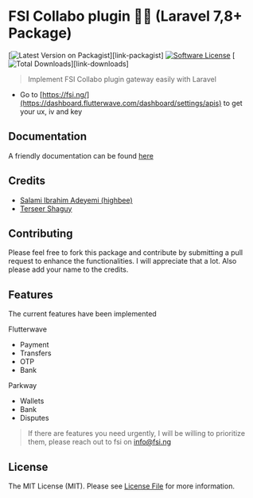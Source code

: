# FSI Collabo plugin 🦄🦄 (Laravel 7,8+ Package)

[![Latest Version on Packagist][ico-version]][link-packagist]
[![Software License][ico-license]](LICENSE.md)
[![Total Downloads][ico-downloads]][link-downloads]


> Implement FSI Collabo plugin gateway easily with Laravel

- Go to [https://fsi.ng/](https://dashboard.flutterwave.com/dashboard/settings/apis) to get your ux, iv and key


## Documentation

 A friendly documentation can be found [here](_docs/1.Installation-and-Setup.md)


## Credits

- [Salami Ibrahim Adeyemi (highbee)][link-author]
- [Terseer Shaguy][link-contributor]

## Contributing
Please feel free to fork this package and contribute by submitting a pull request to enhance the functionalities. I will appreciate that a lot. Also please add your name to the credits.


## Features

The current features have been implemented

Flutterwave

- Payment
- Transfers
- OTP
- Bank

Parkway

- Wallets
- Bank
- Disputes




> If there are features you need urgently, I will be willing to prioritize them, please reach out to fsi on info@fsi.ng
## License

The MIT License (MIT). Please see [License File](LICENSE.md) for more information.

[ico-version]: https://img.shields.io/packagist/v/kingflamez/laravelrave.svg?style=flat-square
[ico-license]: https://img.shields.io/badge/license-MIT-brightgreen.svg?style=flat-square
<!-- [ico-travis]: https://travis-ci.org/toondaey/laravelrave.svg?branch=master -->
<!-- [ico-scrutinizer]: https://img.shields.io/scrutinizer/coverage/g/kingflamez/laravelrave.svg?style=flat-square -->
<!-- [ico-code-quality]: https://scrutinizer-ci.com/g/toondaey/laravelrave/badges/quality-score.png?b=master -->
<!-- [ico-code-intelligence]: https://scrutinizer-ci.com/g/toondaey/laravelrave/badges/code-intelligence.svg?b=master -->
<!-- [ico-coverage]: https://scrutinizer-ci.com/g/toondaey/laravelrave/badges/coverage.png?b=master -->
[ico-downloads]: https://img.shields.io/packagist/dt/kingflamez/laravelrave.svg?style=flat-square

<!-- [link-packagist]: https://packagist.org/packages/kingflamez/laravelrave -->
<!-- [link-travis]: https://travis-ci.org/toondaey/laravelrave -->
<!-- [link-scrutinizer]: https://scrutinizer-ci.com/g/kingflamez/laravelrave/code-structure -->
<!-- [link-code-quality]: https://scrutinizer-ci.com/g/toondaey/laravelrave/?branch=master -->
<!-- [link-downloads]: https://packagist.org/packages/kingflamez/laravelrave -->
[link-author]: https://github.com/highbee4u
[link-contributor]: https://github.com/t-shaguy
